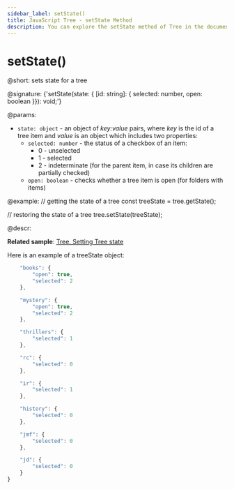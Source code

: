 ```yaml
---
sidebar_label: setState()
title: JavaScript Tree - setState Method 
description: You can explore the setState method of Tree in the documentation of the DHTMLX JavaScript UI library. Browse developer guides and API reference, try out code examples and live demos, and download a free 30-day evaluation version of DHTMLX Suite.
---
```


# setState()

@short: sets state for a tree

@signature: {'setState(state: { [id: string]: { selected: number, open: boolean }}): void;'}

@params:
- `state: object` - an object of *key:value* pairs, where *key* is the id of a tree item and *value* is an object which includes two properties:
	- `selected: number` - the status of a checkbox of an item: 
		- 0 - unselected
		- 1 - selected
		- 2 - indeterminate (for the parent item, in case its children are partially checked)
	- `open: boolean` - checks whether a tree item is open (for folders with items)

@example:
// getting the state of a tree
const treeState = tree.getState();

// restoring the state of a tree
tree.setState(treeState);

@descr:

**Related sample**: [Tree. Setting Tree state](https://snippet.dhtmlx.com/g0539az1)

Here is an example of a treeState object:

```javascript
	"books": {
		"open": true,
		"selected": 2
	},

	"mystery": {
		"open": true,
		"selected": 2
	},

	"thrillers": {
		"selected": 1
	},

	"rc": {
		"selected": 0
	},

	"ir": {
		"selected": 1
	},

	"history": {
		"selected": 0
	},

	"jmf": {
		"selected": 0
	},

	"jd": {
		"selected": 0
	}
}
```

[comment]: # (@relatedapi: tree/api/tree_getstate_method.md)

[comment]: # (@related: tree/work_with_tree.md#settinggetting-tree-state)
